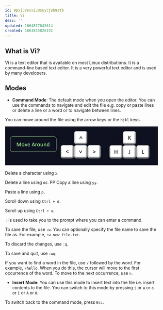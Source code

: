 ```yaml
---
id: 8pxj3vsxxi38suycj9b9stb
title: Vi
desc: ''
updated: 1664877043614
created: 1663835826192
---
```


## What is Vi?

Vi is a text editor that is available on most Linux distributions. It is a command-line based text editor. It is a very powerful text editor and is used by many developers.

## Modes

- **Command Mode**: The default mode when you open the editor. You can use the commands to navigate and edit the file e.g. copy or paste lines or delete a line or a word or to navigate between lines.

You can move around the file using the arrow keys or the `hjkl` keys.

![Moving around](/assets/images/2022-09-22-14-11-30.png)

Delete a character using `x`.

Delete a line using `dd`.
PP
Copy a line using `yy`.

Paste a line using `p`.

Scroll down using `Ctrl + d`.

Scroll up using `Ctrl + u`.

`:` is used to take you to the prompt where you can enter a command.

To save the file, use `:w`. You can optionally specify the file name to save the file as. For example, `:w new_file.txt`.

To discard the changes, use `:q`.

To save and quit, use `:wq`.

If you want to find a word in the file, use `/` followed by the word. For example, `/hello`. When you do this, the cursor will move to the first occurrence of the word. To move to the next occurrence, use `n`.

- **Insert Mode**: You can use this mode to insert text into the file i.e. insert contents to the file. You can switch to this mode by pressing `i` or `a` or `o` or `I` or `A` or `O`.

To switch back to the command mode, press `Esc`.
